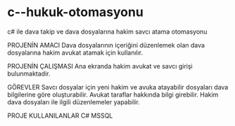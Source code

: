 # c--hukuk-otomasyonu
c# ile dava takip ve dava dosyalarına hakim savcı atama otomasyonu

PROJENİN AMACI
Dava dosyalarının içeriğini düzenlemek olan dava dosyalarına hakim avukat atamak 
için kullanılır.


PROJENİN ÇALIŞMASI
Ana ekranda hakim avukat ve savcı girişi bulunmaktadir.

GÖREVLER
Savcı dosyalar için yeni hakim ve avuka atayabilir dosyaları dava bilgilerine göre oluşturabilir.
Avukat taraflar hakkında bilgi girebilir.
Hakim dava dosyaları ile ilgili düzenlemeler yapabilir.

PROJE KULLANILANLAR
C#
MSSQL
